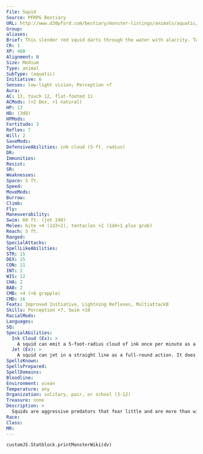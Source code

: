 ```yaml
---
File: Squid
Source: PFRPG Bestiary
URL: http://www.d20pfsrd.com/bestiary/monster-listings/animals/aquatic/squid
Group: 
aliases: 
Brief: This slender red squid darts through the water with alacrity. Two large eyes stare from above the creature's tentacles.
CR: 1
XP: 400
Alignment: N
Size: Medium
Type: animal
SubType: (aquatic)
Initiative: 6
Senses: low-light vision; Perception +7
Aura: 
AC: 13, touch 12, flat-footed 11
ACMods: (+2 Dex, +1 natural)
HP: 13
HD: (3d8)
HPMods: 
Fortitude: 3
Reflex: 7
Will: 2
SaveMods: 
DefensiveAbilities: ink cloud (5-ft. radius)
DR: 
Immunities: 
Resist: 
SR: 
Weaknesses: 
Space: 5 ft.
Speed: 
MoveMods: 
Burrow: 
Climb: 
Fly: 
Maneuverability: 
Swim: 60 ft. (jet 240)
Melee: bite +4 (1d3+2), tentacles +2 (1d4+1 plus grab)
Reach: 5 ft.
Ranged: 
SpecialAttacks: 
SpellLikeAbilities: 
STR: 15
DEX: 15
CON: 11
INT: 2
WIS: 12
CHA: 2
BAB: 2
CMB: +4 (+8 grapple)
CMD: 16
Feats: Improved Initiative, Lightning Reflexes, MultiattackB
Skills: Perception +7, Swim +10
RacialMods: 
Languages: 
SQ: 
SpecialAbilities:
  Ink Cloud (Ex): >
    A squid can emit a 5-foot-radius cloud of ink once per minute as a free action while underwater. This cloud provides total concealment. The ink persists for 1 minute.
  Jet (Ex): >
    A squid can jet in a straight line as a full-round action. It does not provoke attacks of opportunity while jetting.
SpellsKnown: 
SpellsPrepared: 
SpellDomains: 
Bloodline: 
Environment: ocean
Temperature: any
Organization: solitary, pair, or school (3-12)
Treasure: none
Description: >
  Squids are aggressive predators that fear little and are more than willing to attack prey larger than themselves. Squid Companions Starting Statistics: Size Medium; AC +1 natural; Speed swim 60 ft., jet 240 ft.; Attack tentacles (1d4 plus grab), bite (1d3); Ability Scores Str 14, Dex 15, Con 11, Int 2, Wis 12, Cha 2; Special Qualities low-light vision, ink cloud. 4th-Level Advancement: Ability Scores Str +2, Con +2.
Race: 
Class: 
MR: 
---
```

```dataviewjs
customJS.Statblock.printMonsterWiki(dv)
```
